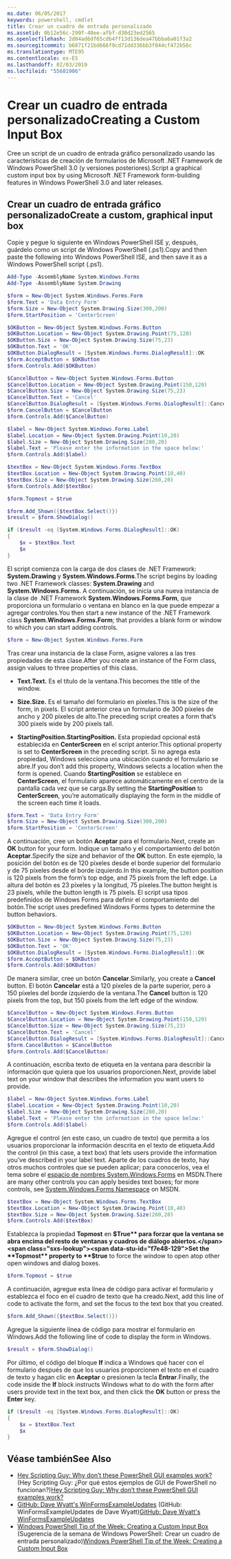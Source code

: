 ```yaml
---
ms.date: 06/05/2017
keywords: powershell, cmdlet
title: Crear un cuadro de entrada personalizado
ms.assetid: 0b12e56c-299f-40ee-afbf-d30d23ed2565
ms.openlocfilehash: 2d04ad6df65cdb4ff13d136dea47bbba6a01f3a2
ms.sourcegitcommit: b6871f21bd666f9cd71dd336bb3f844cf472b56c
ms.translationtype: MTE95
ms.contentlocale: es-ES
ms.lasthandoff: 02/03/2019
ms.locfileid: "55681906"
---
```

# <a name="creating-a-custom-input-box"></a><span data-ttu-id="f7e48-103">Crear un cuadro de entrada personalizado</span><span class="sxs-lookup"><span data-stu-id="f7e48-103">Creating a Custom Input Box</span></span>

<span data-ttu-id="f7e48-104">Cree un script de un cuadro de entrada gráfico personalizado usando las características de creación de formularios de Microsoft .NET Framework de Windows PowerShell 3.0 (y versiones posteriores).</span><span class="sxs-lookup"><span data-stu-id="f7e48-104">Script a graphical custom input box by using Microsoft .NET Framework form-building features in Windows PowerShell 3.0 and later releases.</span></span>

## <a name="create-a-custom-graphical-input-box"></a><span data-ttu-id="f7e48-105">Crear un cuadro de entrada gráfico personalizado</span><span class="sxs-lookup"><span data-stu-id="f7e48-105">Create a custom, graphical input box</span></span>

<span data-ttu-id="f7e48-106">Copie y pegue lo siguiente en Windows PowerShell ISE y, después, guárdelo como un script de Windows PowerShell (.ps1).</span><span class="sxs-lookup"><span data-stu-id="f7e48-106">Copy and then paste the following into Windows PowerShell ISE, and then save it as a Windows PowerShell script (.ps1).</span></span>

```powershell
Add-Type -AssemblyName System.Windows.Forms
Add-Type -AssemblyName System.Drawing

$form = New-Object System.Windows.Forms.Form
$form.Text = 'Data Entry Form'
$form.Size = New-Object System.Drawing.Size(300,200)
$form.StartPosition = 'CenterScreen'

$OKButton = New-Object System.Windows.Forms.Button
$OKButton.Location = New-Object System.Drawing.Point(75,120)
$OKButton.Size = New-Object System.Drawing.Size(75,23)
$OKButton.Text = 'OK'
$OKButton.DialogResult = [System.Windows.Forms.DialogResult]::OK
$form.AcceptButton = $OKButton
$form.Controls.Add($OKButton)

$CancelButton = New-Object System.Windows.Forms.Button
$CancelButton.Location = New-Object System.Drawing.Point(150,120)
$CancelButton.Size = New-Object System.Drawing.Size(75,23)
$CancelButton.Text = 'Cancel'
$CancelButton.DialogResult = [System.Windows.Forms.DialogResult]::Cancel
$form.CancelButton = $CancelButton
$form.Controls.Add($CancelButton)

$label = New-Object System.Windows.Forms.Label
$label.Location = New-Object System.Drawing.Point(10,20)
$label.Size = New-Object System.Drawing.Size(280,20)
$label.Text = 'Please enter the information in the space below:'
$form.Controls.Add($label)

$textBox = New-Object System.Windows.Forms.TextBox
$textBox.Location = New-Object System.Drawing.Point(10,40)
$textBox.Size = New-Object System.Drawing.Size(260,20)
$form.Controls.Add($textBox)

$form.Topmost = $true

$form.Add_Shown({$textBox.Select()})
$result = $form.ShowDialog()

if ($result -eq [System.Windows.Forms.DialogResult]::OK)
{
    $x = $textBox.Text
    $x
}
```

<span data-ttu-id="f7e48-107">El script comienza con la carga de dos clases de .NET Framework: **System.Drawing** y **System.Windows.Forms**.</span><span class="sxs-lookup"><span data-stu-id="f7e48-107">The script begins by loading two .NET Framework classes: **System.Drawing** and **System.Windows.Forms**.</span></span> <span data-ttu-id="f7e48-108">A continuación, se inicia una nueva instancia de la clase de .NET Framework **System.Windows.Forms.Form**, que proporciona un formulario o ventana en blanco en la que puede empezar a agregar controles.</span><span class="sxs-lookup"><span data-stu-id="f7e48-108">You then start a new instance of the .NET Framework class **System.Windows.Forms.Form**; that provides a blank form or window to which you can start adding controls.</span></span>

```powershell
$form = New-Object System.Windows.Forms.Form
```

<span data-ttu-id="f7e48-109">Tras crear una instancia de la clase Form, asigne valores a las tres propiedades de esta clase.</span><span class="sxs-lookup"><span data-stu-id="f7e48-109">After you create an instance of the Form class, assign values to three properties of this class.</span></span>

- <span data-ttu-id="f7e48-110">**Text.**</span><span class="sxs-lookup"><span data-stu-id="f7e48-110">**Text.**</span></span> <span data-ttu-id="f7e48-111">Es el título de la ventana.</span><span class="sxs-lookup"><span data-stu-id="f7e48-111">This becomes the title of the window.</span></span>

- <span data-ttu-id="f7e48-112">**Size.**</span><span class="sxs-lookup"><span data-stu-id="f7e48-112">**Size.**</span></span> <span data-ttu-id="f7e48-113">Es el tamaño del formulario en píxeles.</span><span class="sxs-lookup"><span data-stu-id="f7e48-113">This is the size of the form, in pixels.</span></span> <span data-ttu-id="f7e48-114">El script anterior crea un formulario de 300 píxeles de ancho y 200 píxeles de alto.</span><span class="sxs-lookup"><span data-stu-id="f7e48-114">The preceding script creates a form that’s 300 pixels wide by 200 pixels tall.</span></span>

- <span data-ttu-id="f7e48-115">**StartingPosition.**</span><span class="sxs-lookup"><span data-stu-id="f7e48-115">**StartingPosition.**</span></span> <span data-ttu-id="f7e48-116">Esta propiedad opcional está establecida en **CenterScreen** en el script anterior.</span><span class="sxs-lookup"><span data-stu-id="f7e48-116">This optional property is set to **CenterScreen** in the preceding script.</span></span> <span data-ttu-id="f7e48-117">Si no agrega esta propiedad, Windows selecciona una ubicación cuando el formulario se abre.</span><span class="sxs-lookup"><span data-stu-id="f7e48-117">If you don’t add this property, Windows selects a location when the form is opened.</span></span> <span data-ttu-id="f7e48-118">Cuando **StartingPosition** se establece en **CenterScreen**, el formulario aparece automáticamente en el centro de la pantalla cada vez que se carga.</span><span class="sxs-lookup"><span data-stu-id="f7e48-118">By setting the **StartingPosition** to **CenterScreen**, you’re automatically displaying the form in the middle of the screen each time it loads.</span></span>

```powershell
$form.Text = 'Data Entry Form'
$form.Size = New-Object System.Drawing.Size(300,200)
$form.StartPosition = 'CenterScreen'
```

<span data-ttu-id="f7e48-119">A continuación, cree un botón **Aceptar** para el formulario.</span><span class="sxs-lookup"><span data-stu-id="f7e48-119">Next, create an **OK** button for your form.</span></span> <span data-ttu-id="f7e48-120">Indique un tamaño y el comportamiento del botón **Aceptar**.</span><span class="sxs-lookup"><span data-stu-id="f7e48-120">Specify the size and behavior of the **OK** button.</span></span> <span data-ttu-id="f7e48-121">En este ejemplo, la posición del botón es de 120 píxeles desde el borde superior del formulario y de 75 píxeles desde el borde izquierdo.</span><span class="sxs-lookup"><span data-stu-id="f7e48-121">In this example, the button position is 120 pixels from the form’s top edge, and 75 pixels from the left edge.</span></span> <span data-ttu-id="f7e48-122">La altura del botón es 23 píxeles y la longitud, 75 píxeles.</span><span class="sxs-lookup"><span data-stu-id="f7e48-122">The button height is 23 pixels, while the button length is 75 pixels.</span></span> <span data-ttu-id="f7e48-123">El script usa tipos predefinidos de Windows Forms para definir el comportamiento del botón.</span><span class="sxs-lookup"><span data-stu-id="f7e48-123">The script uses predefined Windows Forms types to determine the button behaviors.</span></span>

```powershell
$OKButton = New-Object System.Windows.Forms.Button
$OKButton.Location = New-Object System.Drawing.Point(75,120)
$OKButton.Size = New-Object System.Drawing.Size(75,23)
$OKButton.Text = 'OK'
$OKButton.DialogResult = [System.Windows.Forms.DialogResult]::OK
$form.AcceptButton = $OKButton
$form.Controls.Add($OKButton)
```

<span data-ttu-id="f7e48-124">De manera similar, cree un botón **Cancelar**.</span><span class="sxs-lookup"><span data-stu-id="f7e48-124">Similarly, you create a **Cancel** button.</span></span> <span data-ttu-id="f7e48-125">El botón **Cancelar** está a 120 píxeles de la parte superior, pero a 150 píxeles del borde izquierdo de la ventana.</span><span class="sxs-lookup"><span data-stu-id="f7e48-125">The **Cancel** button is 120 pixels from the top, but 150 pixels from the left edge of the window.</span></span>

```powershell
$CancelButton = New-Object System.Windows.Forms.Button
$CancelButton.Location = New-Object System.Drawing.Point(150,120)
$CancelButton.Size = New-Object System.Drawing.Size(75,23)
$CancelButton.Text = 'Cancel'
$CancelButton.DialogResult = [System.Windows.Forms.DialogResult]::Cancel
$form.CancelButton = $CancelButton
$form.Controls.Add($CancelButton)
```

<span data-ttu-id="f7e48-126">A continuación, escriba texto de etiqueta en la ventana para describir la información que quiera que los usuarios proporcionen.</span><span class="sxs-lookup"><span data-stu-id="f7e48-126">Next, provide label text on your window that describes the information you want users to provide.</span></span>

```powershell
$label = New-Object System.Windows.Forms.Label
$label.Location = New-Object System.Drawing.Point(10,20)
$label.Size = New-Object System.Drawing.Size(280,20)
$label.Text = 'Please enter the information in the space below:'
$form.Controls.Add($label)
```

<span data-ttu-id="f7e48-127">Agregue el control (en este caso, un cuadro de texto) que permita a los usuarios proporcionar la información descrita en el texto de etiqueta.</span><span class="sxs-lookup"><span data-stu-id="f7e48-127">Add the control (in this case, a text box) that lets users provide the information you’ve described in your label text.</span></span> <span data-ttu-id="f7e48-128">Aparte de los cuadros de texto, hay otros muchos controles que se pueden aplicar; para conocerlos, vea el tema sobre el [espacio de nombres System.Windows.Forms](https://msdn.microsoft.com/library/k50ex0x9(v=vs.110).aspx) en MSDN.</span><span class="sxs-lookup"><span data-stu-id="f7e48-128">There are many other controls you can apply besides text boxes; for more controls, see [System.Windows.Forms Namespace](https://msdn.microsoft.com/library/k50ex0x9(v=vs.110).aspx) on MSDN.</span></span>

```powershell
$textBox = New-Object System.Windows.Forms.TextBox
$textBox.Location = New-Object System.Drawing.Point(10,40)
$textBox.Size = New-Object System.Drawing.Size(260,20)
$form.Controls.Add($textBox)
```

<span data-ttu-id="f7e48-129">Establezca la propiedad **Topmost** en **$True** para forzar que la ventana se abra encima del resto de ventanas y cuadros de diálogo abiertos.</span><span class="sxs-lookup"><span data-stu-id="f7e48-129">Set the **Topmost** property to **$true** to force the window to open atop other open windows and dialog boxes.</span></span>

```powershell
$form.Topmost = $true
```

<span data-ttu-id="f7e48-130">A continuación, agregue esta línea de código para activar el formulario y establezca el foco en el cuadro de texto que ha creado.</span><span class="sxs-lookup"><span data-stu-id="f7e48-130">Next, add this line of code to activate the form, and set the focus to the text box that you created.</span></span>

```powershell
$form.Add_Shown({$textBox.Select()})
```

<span data-ttu-id="f7e48-131">Agregue la siguiente línea de código para mostrar el formulario en Windows.</span><span class="sxs-lookup"><span data-stu-id="f7e48-131">Add the following line of code to display the form in Windows.</span></span>

```powershell
$result = $form.ShowDialog()
```

<span data-ttu-id="f7e48-132">Por último, el código del bloque **If** indica a Windows qué hacer con el formulario después de que los usuarios proporcionen el texto en el cuadro de texto y hagan clic en **Aceptar** o presionen la tecla **Entrar**.</span><span class="sxs-lookup"><span data-stu-id="f7e48-132">Finally, the code inside the **If** block instructs Windows what to do with the form after users provide text in the text box, and then click the **OK** button or press the **Enter** key.</span></span>

```powershell
if ($result -eq [System.Windows.Forms.DialogResult]::OK)
{
    $x = $textBox.Text
    $x
}
```

## <a name="see-also"></a><span data-ttu-id="f7e48-133">Véase también</span><span class="sxs-lookup"><span data-stu-id="f7e48-133">See Also</span></span>

- <span data-ttu-id="f7e48-134">[Hey Scripting Guy: Why don’t these PowerShell GUI examples work?](https://go.microsoft.com/fwlink/?LinkId=506644) (Hey Scripting Guy: ¿Por qué estos ejemplos de GUI de PowerShell no funcionan?)</span><span class="sxs-lookup"><span data-stu-id="f7e48-134">[Hey Scripting Guy:  Why don’t these PowerShell GUI examples work?](https://go.microsoft.com/fwlink/?LinkId=506644)</span></span>
- <span data-ttu-id="f7e48-135">[GitHub: Dave Wyatt's WinFormsExampleUpdates](https://github.com/dlwyatt/WinFormsExampleUpdates) (GitHub: WinFormsExampleUpdates de Dave Wyatt)</span><span class="sxs-lookup"><span data-stu-id="f7e48-135">[GitHub: Dave Wyatt's WinFormsExampleUpdates](https://github.com/dlwyatt/WinFormsExampleUpdates)</span></span>
- <span data-ttu-id="f7e48-136">[Windows PowerShell Tip of the Week: Creating a Custom Input Box](https://technet.microsoft.com/library/ff730941.aspx) (Sugerencia de la semana de Windows PowerShell: Crear un cuadro de entrada personalizado)</span><span class="sxs-lookup"><span data-stu-id="f7e48-136">[Windows PowerShell Tip of the Week:  Creating a Custom Input Box](https://technet.microsoft.com/library/ff730941.aspx)</span></span>